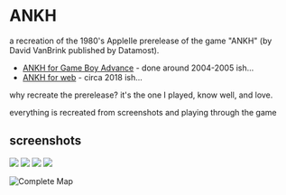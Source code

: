 # ANKH

a recreation of the 1980's AppleIIe prerelease of the game "ANKH" (by David VanBrink published by Datamost).  

 * [ANKH for Game Boy Advance](GameBoyAdvance) - done around 2004-2005 ish...
 * [ANKH for web](Web) - circa 2018 ish...

why recreate the prerelease?  it's the one I played, know well, and love.

everything is recreated from screenshots and playing through the game

## screenshots

![](reference/screenshots/64rooms.an.adventure.in.the.metareal.world.png)
![](reference/screenshots/room1x1.png)
![](reference/screenshots/this.is.a.preliminary.version.png)
![](reference/art/2767440-ankh_apple_ii_1_1.jpg)

![ [Complete Map](reference/map/ankhmap.jpg) ](reference/map/ankhmap-placement.gif)
